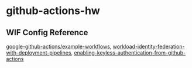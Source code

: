 # github-actions-hw
## WIF Config Reference
[google-github-actions/example-workflows](https://github.com/google-github-actions/example-workflows/tree/main?tab=readme-ov-file#available-examples), 
[workload-identity-federation-with-deployment-pipelines](https://cloud.google.com/iam/docs/workload-identity-federation-with-deployment-pipelines#impersonation), 
[enabling-keyless-authentication-from-github-actions](https://cloud.google.com/blog/products/identity-security/enabling-keyless-authentication-from-github-actions)
